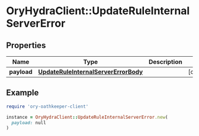 # OryHydraClient::UpdateRuleInternalServerError

## Properties

| Name | Type | Description | Notes |
| ---- | ---- | ----------- | ----- |
| **payload** | [**UpdateRuleInternalServerErrorBody**](UpdateRuleInternalServerErrorBody.md) |  | [optional] |

## Example

```ruby
require 'ory-oathkeeper-client'

instance = OryHydraClient::UpdateRuleInternalServerError.new(
  payload: null
)
```

